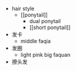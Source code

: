 - hair style
    - [[ponytail]]
        - dual ponytail
        - [[short ponytail]]
- 发卡
    - middle faqia
- 发圈
    - light pink big faquan
- 撩头发
